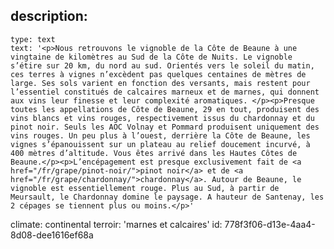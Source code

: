 description:
  -
    type: text
    text: '<p>Nous retrouvons le vignoble de la Côte de Beaune à une vingtaine de kilomètres au Sud de la Côte de Nuits. Le vignoble s’étire sur 20 km, du nord au sud. Orientés vers le soleil du matin, ces terres à vignes n’excèdent pas quelques centaines de mètres de large. Ses sols varient en fonction des versants, mais restent pour l’essentiel constitués de calcaires marneux et de marnes, qui donnent aux vins leur finesse et leur complexité aromatiques. </p><p>Presque toutes les appellations de Côte de Beaune, 29 en tout, produisent des vins blancs et vins rouges, respectivement issus du chardonnay et du pinot noir. Seuls les AOC Volnay et Pommard produisent uniquement des vins rouges. Un peu plus à l’ouest, derrière la Côte de Beaune, les vignes s’épanouissent sur un plateau au relief doucement incurvé, à 400 mètres d’altitude. Vous êtes arrivé dans les Hautes Côtes de Beaune.</p><p>L’encépagement est presque exclusivement fait de <a href="/fr/grape/pinot-noir/">pinot noir</a> et de <a href="/fr/grape/chardonnay/">chardonnay</a>. Autour de Beaune, le vignoble est essentiellement rouge. Plus au Sud, à partir de Meursault, le Chardonnay domine le paysage. A hauteur de Santenay, les 2 cépages se tiennent plus ou moins.</p>'
climate: continental
terroir: 'marnes et calcaires'
id: 778f3f06-d13e-4aa4-8d08-dee1616ef68a
